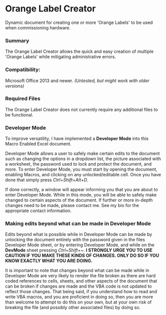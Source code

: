 # Orange Label Creator
Dynamic document for creating one or more 'Orange Labels' to be used when commissioning hardware.



### Summary
The Orange Label Creator allows the quick and easy creation of multiple 'Orange Labels' while mitigating administrative errors.



### Compatibility:
Microsoft Office 2013 and newer. *(Untested, but might work with older versions)*



### Required Files
The Orange Label Creator does not currently require any additional files to be functional.



### Developer Mode
To improve versatility, I have implemented a **Developer Mode** into this Macro Enabled Excel document.

Developer Mode allows a user to safely make certain edits to the document such as changing the options in a dropdown list, the picture associated with a worksheet, the password used to lock and protect the document, and more. To enter Developer Mode, you must start by opening the document, enabling Macros, and clicking on any unlocked/editable cell. Once you have done that simply press *Ctrl*+*Shift*+*Alt*+*D*.

If done correctly, a window will appear informing you that you are about to enter Developer Mode. While in this mode, you will be able to safely make changed to certain aspects of the document. If further or more in-depth changes need to be made, please contact me. See my bio for the appropriate contact information.



### Making edits beyond what can be made in Developer Mode

Edits beyond what is possible while in Developer Mode can be made by unlocking the document entirely with the password given in the files Developer Mode sheet, or by entering Developer Mode, and while on the **DevMode** sheet pressing *Ctrl*+*Shift*+*~*.
**I STRONGLY URGE YOU TO USE CAUTION IF YOU MAKE THESE KINDS OF CHANGES. ONLY DO SO IF YOU KNOW EXACTLY WHAT YOU ARE DOING.**

It is important to note that changes beyond what can be made while in Developer Mode are very likely to render the file broken as there are hard coded references to cells, sheets, and other aspects of the document that can be broken if changes are made and the VBA code is not updated to reflect those changes. That being said, if you understand how to read and write VBA macros, and you are proficient in doing so, then you are more than welcome to attempt to do this on your own, but at your own risk of breaking the file (and possibly other associated files) by doing so.
